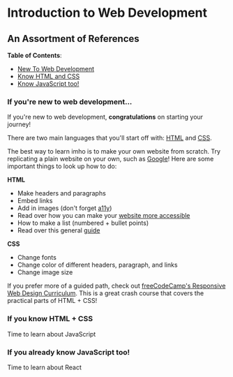 # Introduction to Web Development
## An Assortment of References

**Table of Contents**:
* [New To Web Development](#if-youre-new-to-web-development)
* [Know HTML and CSS](#if-you-know-HTML--CSS)
* [Know JavaScript too!](#if-you-already-know-javascript-too)

### If you're new to web development...
If you're new to web development, **congratulations** on starting your journey!

There are two main languages that you'll start off with: [HTML](https://www.w3schools.com/html/html_intro.asp) and [CSS](https://www.w3schools.com/css/css_intro.asp).

The best way to learn imho is to make your own website from scratch. Try replicating a plain website on your own, such as [Google](https://google.com)!
Here are some important things to look up how to do:

**HTML**
* Make headers and paragraphs
* Embed links
* Add in images (don't forget [a11y](https://www.a11yproject.com/))
* Read over how you can make your [website more accessible](https://webaccess.berkeley.edu/resources/tips/web-accessibility)
* How to make a list (numbered + bullet points)
* Read over this general [guide](https://webaccess.berkeley.edu/resources/tips/web-accessibility)

**CSS**
* Change fonts
* Change color of different headers, paragraph, and links
* Change image size

If you prefer more of a guided path, check out [freeCodeCamp's Responsive Web Design Curriculum](https://www.freecodecamp.org/learn/responsive-web-design/#basic-html-and-html5). This is a great crash course that covers the practical parts of HTML + CSS!

### If you know HTML + CSS
Time to learn about JavaScript

### If you already know JavaScript too!
Time to learn about React
